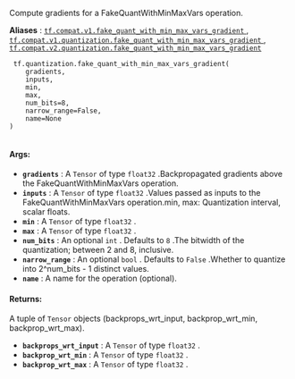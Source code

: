 Compute gradients for a FakeQuantWithMinMaxVars operation.

**Aliases** : [ `tf.compat.v1.fake_quant_with_min_max_vars_gradient` ](/api_docs/python/tf/quantization/fake_quant_with_min_max_vars_gradient), [ `tf.compat.v1.quantization.fake_quant_with_min_max_vars_gradient` ](/api_docs/python/tf/quantization/fake_quant_with_min_max_vars_gradient), [ `tf.compat.v2.quantization.fake_quant_with_min_max_vars_gradient` ](/api_docs/python/tf/quantization/fake_quant_with_min_max_vars_gradient)

```
 tf.quantization.fake_quant_with_min_max_vars_gradient(
    gradients,
    inputs,
    min,
    max,
    num_bits=8,
    narrow_range=False,
    name=None
)
 
```

#### Args:
- **`gradients`** : A  `Tensor`  of type  `float32` .Backpropagated gradients above the FakeQuantWithMinMaxVars operation.
- **`inputs`** : A  `Tensor`  of type  `float32` .Values passed as inputs to the FakeQuantWithMinMaxVars operation.min, max: Quantization interval, scalar floats.
- **`min`** : A  `Tensor`  of type  `float32` .
- **`max`** : A  `Tensor`  of type  `float32` .
- **`num_bits`** : An optional  `int` . Defaults to  `8` .The bitwidth of the quantization; between 2 and 8, inclusive.
- **`narrow_range`** : An optional  `bool` . Defaults to  `False` .Whether to quantize into 2^num_bits - 1 distinct values.
- **`name`** : A name for the operation (optional).


#### Returns:
A tuple of  `Tensor`  objects (backprops_wrt_input, backprop_wrt_min, backprop_wrt_max).

- **`backprops_wrt_input`** : A  `Tensor`  of type  `float32` .
- **`backprop_wrt_min`** : A  `Tensor`  of type  `float32` .
- **`backprop_wrt_max`** : A  `Tensor`  of type  `float32` .
